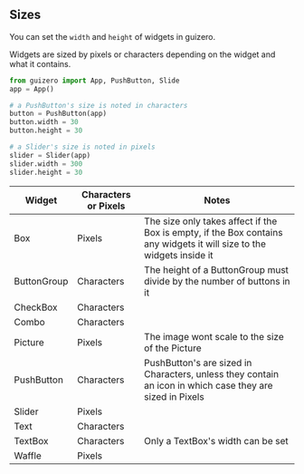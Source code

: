 ## Sizes

You can set the `width` and `height` of widgets in guizero.

Widgets are sized by pixels or characters depending on the widget and what it contains.

``` python
from guizero import App, PushButton, Slide
app = App()

# a PushButton's size is noted in characters
button = PushButton(app)
button.width = 30
button.height = 30

# a Slider's size is noted in pixels
slider = Slider(app)
slider.width = 300
slider.height = 30  
```

| Widget        | Characters or Pixels | Notes |
| ------------- | ----------- | ------------- |
| Box           | Pixels      | The size only takes affect if the Box is empty, if the Box contains any widgets it will size to the widgets inside it |
| ButtonGroup   | Characters  | The height of a ButtonGroup must divide by the number of buttons in it |
| CheckBox      | Characters  | |
| Combo         | Characters  | |
| Picture       | Pixels      | The image wont scale to the size of the Picture |
| PushButton    | Characters  | PushButton's are sized in Characters, unless they contain an icon in which case they are sized in Pixels |
| Slider        | Pixels      | |
| Text          | Characters  | |
| TextBox       | Characters  | Only a TextBox's width can be set |
| Waffle        | Pixels      | |
